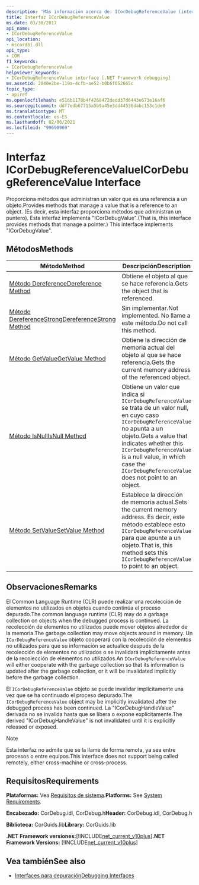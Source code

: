 ```yaml
---
description: 'Más información acerca de: ICorDebugReferenceValue (interfaz)'
title: Interfaz ICorDebugReferenceValue
ms.date: 03/30/2017
api_name:
- ICorDebugReferenceValue
api_location:
- mscordbi.dll
api_type:
- COM
f1_keywords:
- ICorDebugReferenceValue
helpviewer_keywords:
- ICorDebugReferenceValue interface [.NET Framework debugging]
ms.assetid: 2040e2be-119a-4cfb-ae52-b0b6f052665c
topic_type:
- apiref
ms.openlocfilehash: e516b1178b4f4268472dedd37d6443e673e16af6
ms.sourcegitcommit: ddf7edb67715a5b9a45e3dd44536dabc153c1de0
ms.translationtype: MT
ms.contentlocale: es-ES
ms.lasthandoff: 02/06/2021
ms.locfileid: "99690969"
---
```

# <a name="icordebugreferencevalue-interface"></a><span data-ttu-id="3b2ca-103">Interfaz ICorDebugReferenceValue</span><span class="sxs-lookup"><span data-stu-id="3b2ca-103">ICorDebugReferenceValue Interface</span></span>

<span data-ttu-id="3b2ca-104">Proporciona métodos que administran un valor que es una referencia a un objeto.</span><span class="sxs-lookup"><span data-stu-id="3b2ca-104">Provides methods that manage a value that is a reference to an object.</span></span> <span data-ttu-id="3b2ca-105">(Es decir, esta interfaz proporciona métodos que administran un puntero). Esta interfaz implementa "ICorDebugValue".</span><span class="sxs-lookup"><span data-stu-id="3b2ca-105">(That is, this interface provides methods that manage a pointer.) This interface implements "ICorDebugValue".</span></span>  
  
## <a name="methods"></a><span data-ttu-id="3b2ca-106">Métodos</span><span class="sxs-lookup"><span data-stu-id="3b2ca-106">Methods</span></span>  
  
|<span data-ttu-id="3b2ca-107">Método</span><span class="sxs-lookup"><span data-stu-id="3b2ca-107">Method</span></span>|<span data-ttu-id="3b2ca-108">Descripción</span><span class="sxs-lookup"><span data-stu-id="3b2ca-108">Description</span></span>|  
|------------|-----------------|  
|[<span data-ttu-id="3b2ca-109">Método Dereference</span><span class="sxs-lookup"><span data-stu-id="3b2ca-109">Dereference Method</span></span>](icordebugreferencevalue-dereference-method.md)|<span data-ttu-id="3b2ca-110">Obtiene el objeto al que se hace referencia.</span><span class="sxs-lookup"><span data-stu-id="3b2ca-110">Gets the object that is referenced.</span></span>|  
|[<span data-ttu-id="3b2ca-111">Método DereferenceStrong</span><span class="sxs-lookup"><span data-stu-id="3b2ca-111">DereferenceStrong Method</span></span>](icordebugreferencevalue-dereferencestrong-method.md)|<span data-ttu-id="3b2ca-112">Sin implementar.</span><span class="sxs-lookup"><span data-stu-id="3b2ca-112">Not implemented.</span></span> <span data-ttu-id="3b2ca-113">No llame a este método.</span><span class="sxs-lookup"><span data-stu-id="3b2ca-113">Do not call this method.</span></span>|  
|[<span data-ttu-id="3b2ca-114">Método GetValue</span><span class="sxs-lookup"><span data-stu-id="3b2ca-114">GetValue Method</span></span>](icordebugreferencevalue-getvalue-method.md)|<span data-ttu-id="3b2ca-115">Obtiene la dirección de memoria actual del objeto al que se hace referencia.</span><span class="sxs-lookup"><span data-stu-id="3b2ca-115">Gets the current memory address of the referenced object.</span></span>|  
|[<span data-ttu-id="3b2ca-116">Método IsNull</span><span class="sxs-lookup"><span data-stu-id="3b2ca-116">IsNull Method</span></span>](icordebugreferencevalue-isnull-method.md)|<span data-ttu-id="3b2ca-117">Obtiene un valor que indica si `ICorDebugReferenceValue` se trata de un valor null, en cuyo caso `ICorDebugReferenceValue` no apunta a un objeto.</span><span class="sxs-lookup"><span data-stu-id="3b2ca-117">Gets a value that indicates whether this `ICorDebugReferenceValue` is a null value, in which case the `ICorDebugReferenceValue` does not point to an object.</span></span>|  
|[<span data-ttu-id="3b2ca-118">Método SetValue</span><span class="sxs-lookup"><span data-stu-id="3b2ca-118">SetValue Method</span></span>](icordebugreferencevalue-setvalue-method.md)|<span data-ttu-id="3b2ca-119">Establece la dirección de memoria actual.</span><span class="sxs-lookup"><span data-stu-id="3b2ca-119">Sets the current memory address.</span></span> <span data-ttu-id="3b2ca-120">Es decir, este método establece esto `ICorDebugReferenceValue` para que apunte a un objeto.</span><span class="sxs-lookup"><span data-stu-id="3b2ca-120">That is, this method sets this `ICorDebugReferenceValue` to point to an object.</span></span>|  
  
## <a name="remarks"></a><span data-ttu-id="3b2ca-121">Observaciones</span><span class="sxs-lookup"><span data-stu-id="3b2ca-121">Remarks</span></span>  

 <span data-ttu-id="3b2ca-122">El Common Language Runtime (CLR) puede realizar una recolección de elementos no utilizados en objetos cuando continúa el proceso depurado.</span><span class="sxs-lookup"><span data-stu-id="3b2ca-122">The common language runtime (CLR) may do a garbage collection on objects when the debugged process is continued.</span></span> <span data-ttu-id="3b2ca-123">La recolección de elementos no utilizados puede mover objetos alrededor de la memoria.</span><span class="sxs-lookup"><span data-stu-id="3b2ca-123">The garbage collection may move objects around in memory.</span></span> <span data-ttu-id="3b2ca-124">Un `ICorDebugReferenceValue` objeto cooperará con la recolección de elementos no utilizados para que su información se actualice después de la recolección de elementos no utilizados o se invalidará implícitamente antes de la recolección de elementos no utilizados.</span><span class="sxs-lookup"><span data-stu-id="3b2ca-124">An `ICorDebugReferenceValue` will either cooperate with the garbage collection so that its information is updated after the garbage collection, or it will be invalidated implicitly before the garbage collection.</span></span>  
  
 <span data-ttu-id="3b2ca-125">El `ICorDebugReferenceValue` objeto se puede invalidar implícitamente una vez que se ha continuado el proceso depurado.</span><span class="sxs-lookup"><span data-stu-id="3b2ca-125">The `ICorDebugReferenceValue` object may be implicitly invalidated after the debugged process has been continued.</span></span> <span data-ttu-id="3b2ca-126">La "ICorDebugHandleValue" derivada no se invalida hasta que se libera o expone explícitamente.</span><span class="sxs-lookup"><span data-stu-id="3b2ca-126">The derived "ICorDebugHandleValue" is not invalidated until it is explicitly released or exposed.</span></span>  
  
> [!NOTE]
> <span data-ttu-id="3b2ca-127">Esta interfaz no admite que se la llame de forma remota, ya sea entre procesos o entre equipos.</span><span class="sxs-lookup"><span data-stu-id="3b2ca-127">This interface does not support being called remotely, either cross-machine or cross-process.</span></span>  
  
## <a name="requirements"></a><span data-ttu-id="3b2ca-128">Requisitos</span><span class="sxs-lookup"><span data-stu-id="3b2ca-128">Requirements</span></span>  

 <span data-ttu-id="3b2ca-129">**Plataformas:** Vea [Requisitos de sistema](../../get-started/system-requirements.md).</span><span class="sxs-lookup"><span data-stu-id="3b2ca-129">**Platforms:** See [System Requirements](../../get-started/system-requirements.md).</span></span>  
  
 <span data-ttu-id="3b2ca-130">**Encabezado:** CorDebug.idl, CorDebug.h</span><span class="sxs-lookup"><span data-stu-id="3b2ca-130">**Header:** CorDebug.idl, CorDebug.h</span></span>  
  
 <span data-ttu-id="3b2ca-131">**Biblioteca:** CorGuids.lib</span><span class="sxs-lookup"><span data-stu-id="3b2ca-131">**Library:** CorGuids.lib</span></span>  
  
 <span data-ttu-id="3b2ca-132">**.NET Framework versiones:**[!INCLUDE[net_current_v10plus](../../../../includes/net-current-v10plus-md.md)]</span><span class="sxs-lookup"><span data-stu-id="3b2ca-132">**.NET Framework Versions:** [!INCLUDE[net_current_v10plus](../../../../includes/net-current-v10plus-md.md)]</span></span>  
  
## <a name="see-also"></a><span data-ttu-id="3b2ca-133">Vea también</span><span class="sxs-lookup"><span data-stu-id="3b2ca-133">See also</span></span>

- [<span data-ttu-id="3b2ca-134">Interfaces para depuración</span><span class="sxs-lookup"><span data-stu-id="3b2ca-134">Debugging Interfaces</span></span>](debugging-interfaces.md)
